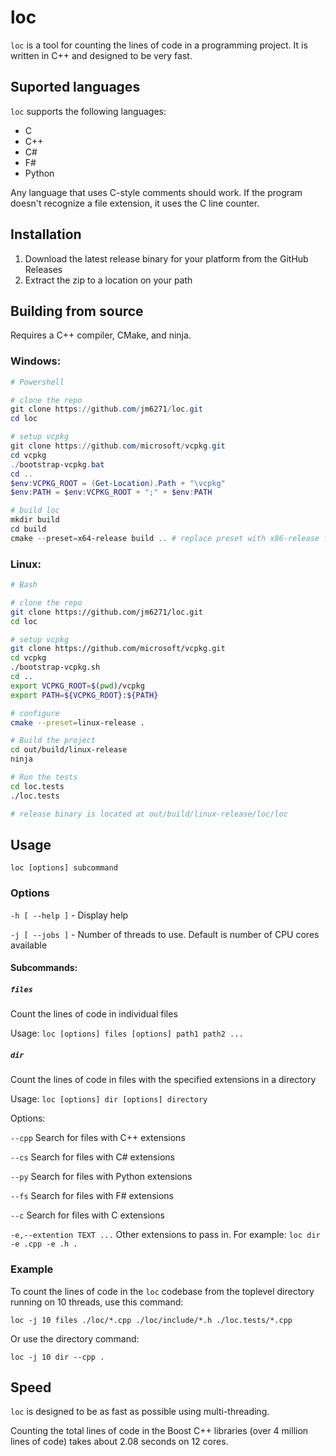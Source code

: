 # loc

```loc``` is a tool for counting the lines of code in a
programming project. It is written in C++ and designed to be very fast.

## Suported languages

```loc``` supports the following languages:

- C
- C++
- C#
- F#
- Python

Any language that uses C-style comments should work. If the program
doesn't recognize a file extension, it uses the C line counter.

## Installation

1. Download the latest release binary for your platform from the GitHub Releases
2. Extract the zip to a location on your path

## Building from source

Requires a C++ compiler, CMake, and ninja.

### Windows:

``` Powershell
# Powershell

# clone the repo
git clone https://github.com/jm6271/loc.git
cd loc

# setup vcpkg
git clone https://github.com/microsoft/vcpkg.git
cd vcpkg
./bootstrap-vcpkg.bat
cd ..
$env:VCPKG_ROOT = (Get-Location).Path + "\vcpkg"
$env:PATH = $env:VCPKG_ROOT + ";" + $env:PATH

# build loc
mkdir build
cd build
cmake --preset=x64-release build .. # replace preset with x86-release for 32-bit
```

### Linux:

``` Bash
# Bash

# clone the repo
git clone https://github.com/jm6271/loc.git
cd loc

# setup vcpkg
git clone https://github.com/microsoft/vcpkg.git
cd vcpkg
./bootstrap-vcpkg.sh
cd ..
export VCPKG_ROOT=$(pwd)/vcpkg
export PATH=${VCPKG_ROOT}:${PATH}

# configure
cmake --preset=linux-release .

# Build the project
cd out/build/linux-release
ninja

# Run the tests
cd loc.tests
./loc.tests

# release binary is located at out/build/linux-release/loc/loc
```

## Usage

```loc [options] subcommand```

### Options

```-h [ --help ]``` - Display help

```-j [ --jobs ]``` - Number of threads to use. Default is number of CPU cores available

#### Subcommands:

##### ```files```

Count the lines of code in individual files

Usage: ```loc [options] files [options] path1 path2 ...```

##### ```dir```

Count the lines of code in files with the specified
extensions in a directory

Usage: ```loc [options] dir [options] directory```

Options:

```--cpp``` Search for files with C++ extensions

```--cs``` Search for files with C# extensions

```--py``` Search for files with Python extensions

```--fs``` Search for files with F# extensions

  ```--c``` Search for files with C extensions

  ```-e,--extention TEXT ...```  Other extensions to pass in.
  For example: ```loc dir -e .cpp -e .h .```

### Example

To count the lines of code in the ```loc``` codebase from 
the toplevel directory running on 10 threads, use this command:

```
loc -j 10 files ./loc/*.cpp ./loc/include/*.h ./loc.tests/*.cpp
```

Or use the directory command:

```
loc -j 10 dir --cpp .
```

## Speed

```loc``` is designed to be as fast as possible using multi-threading.

Counting the total lines of code in the Boost C++ libraries
(over 4 million lines of code) takes about 2.08 seconds on 12 cores.
